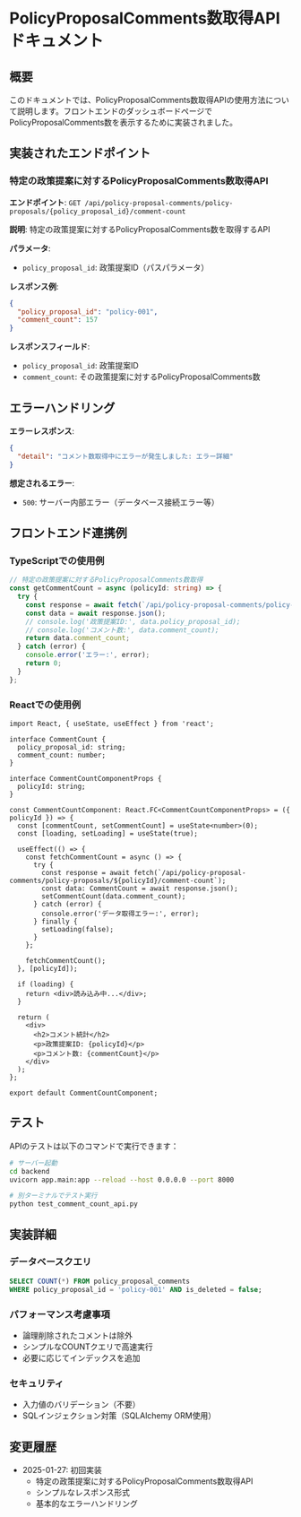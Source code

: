# PolicyProposalComments数取得API ドキュメント

## 概要

このドキュメントでは、PolicyProposalComments数取得APIの使用方法について説明します。フロントエンドのダッシュボードページでPolicyProposalComments数を表示するために実装されました。

## 実装されたエンドポイント

### 特定の政策提案に対するPolicyProposalComments数取得API

**エンドポイント**: `GET /api/policy-proposal-comments/policy-proposals/{policy_proposal_id}/comment-count`

**説明**: 特定の政策提案に対するPolicyProposalComments数を取得するAPI

**パラメータ**:
- `policy_proposal_id`: 政策提案ID（パスパラメータ）

**レスポンス例**:
```json
{
  "policy_proposal_id": "policy-001",
  "comment_count": 157
}
```

**レスポンスフィールド**:
- `policy_proposal_id`: 政策提案ID
- `comment_count`: その政策提案に対するPolicyProposalComments数

## エラーハンドリング

**エラーレスポンス**:
```json
{
  "detail": "コメント数取得中にエラーが発生しました: エラー詳細"
}
```

**想定されるエラー**:
- `500`: サーバー内部エラー（データベース接続エラー等）

## フロントエンド連携例

### TypeScriptでの使用例

```typescript
// 特定の政策提案に対するPolicyProposalComments数取得
const getCommentCount = async (policyId: string) => {
  try {
    const response = await fetch(`/api/policy-proposal-comments/policy-proposals/${policyId}/comment-count`);
    const data = await response.json();
    // console.log('政策提案ID:', data.policy_proposal_id);
    // console.log('コメント数:', data.comment_count);
    return data.comment_count;
  } catch (error) {
    console.error('エラー:', error);
    return 0;
  }
};
```

### Reactでの使用例

```tsx
import React, { useState, useEffect } from 'react';

interface CommentCount {
  policy_proposal_id: string;
  comment_count: number;
}

interface CommentCountComponentProps {
  policyId: string;
}

const CommentCountComponent: React.FC<CommentCountComponentProps> = ({ policyId }) => {
  const [commentCount, setCommentCount] = useState<number>(0);
  const [loading, setLoading] = useState(true);

  useEffect(() => {
    const fetchCommentCount = async () => {
      try {
        const response = await fetch(`/api/policy-proposal-comments/policy-proposals/${policyId}/comment-count`);
        const data: CommentCount = await response.json();
        setCommentCount(data.comment_count);
      } catch (error) {
        console.error('データ取得エラー:', error);
      } finally {
        setLoading(false);
      }
    };

    fetchCommentCount();
  }, [policyId]);

  if (loading) {
    return <div>読み込み中...</div>;
  }

  return (
    <div>
      <h2>コメント統計</h2>
      <p>政策提案ID: {policyId}</p>
      <p>コメント数: {commentCount}</p>
    </div>
  );
};

export default CommentCountComponent;
```

## テスト

APIのテストは以下のコマンドで実行できます：

```bash
# サーバー起動
cd backend
uvicorn app.main:app --reload --host 0.0.0.0 --port 8000

# 別ターミナルでテスト実行
python test_comment_count_api.py
```

## 実装詳細

### データベースクエリ

```sql
SELECT COUNT(*) FROM policy_proposal_comments 
WHERE policy_proposal_id = 'policy-001' AND is_deleted = false;
```

### パフォーマンス考慮事項

- 論理削除されたコメントは除外
- シンプルなCOUNTクエリで高速実行
- 必要に応じてインデックスを追加

### セキュリティ

- 入力値のバリデーション（不要）
- SQLインジェクション対策（SQLAlchemy ORM使用）

## 変更履歴

- 2025-01-27: 初回実装
  - 特定の政策提案に対するPolicyProposalComments数取得API
  - シンプルなレスポンス形式
  - 基本的なエラーハンドリング
